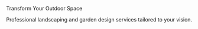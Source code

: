 Transform Your Outdoor Space




Professional landscaping and garden design services tailored to your vision.
